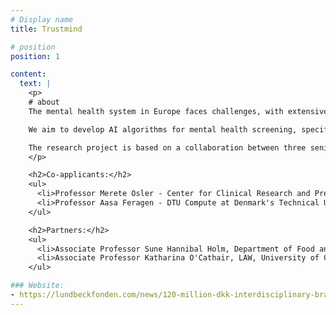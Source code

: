 ```yaml
---
# Display name
title: Trustmind 

# position
position: 1

content:
  text: |
    <p>
    # about
    The mental health system in Europe faces challenges, with extensive waiting times for diagnostic psychiatric appointments, and in Denmark, a national average waiting time of 92 weeks to see a specialist. 

    We aim to develop AI algorithms for mental health screening, specifically targeting Major Depressive Disorder (MDD), which affects up to 6.9% of the European population. The algorithms will help to reduce the waiting time for diagnosis and improve the overall efficiency of the mental health system.

    The research project is based on a collaboration between three senior scientists from different disciplines - neuroscience, AI as well as medicine - as well as two collaborators from the field of ethics.
    </p>

    <h2>Co-applicants:</h2>
    <ul>
      <li>Professor Merete Osler - Center for Clinical Research and Prevention at Bispebjerg and Frederiksberg Hospitals (CCRP-RH) and Institute of Public Health at the University of Copenhagen</li>
      <li>Professor Aasa Feragen - DTU Compute at Denmark's Technical University (DTU)</li>
    </ul>

    <h2>Partners:</h2>
    <ul>
      <li>Associate Professor Sune Hannibal Holm, Department of Food and Resource Economics, University of Copenhagen</li>
      <li>Associate Professor Katharina O'Cathair, LAW, University of Copenhagen</li>
    </ul>

### Website:
- https://lundbeckfonden.com/news/120-million-dkk-interdisciplinary-brain-research/melanie-ganz-benjaminsen 
---
```

